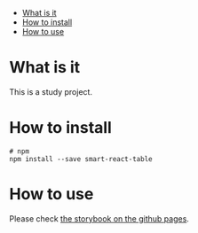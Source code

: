 <!-- TOC -->
* [What is it](#what-is-it)
* [How to install](#how-to-install)
* [How to use](#how-to-use)
<!-- TOC -->

# What is it

This is a study project.

# How to install

```shell
# npm
npm install --save smart-react-table
```

# How to use

Please check [the storybook on the github pages](https://jaucordi1.github.io/react-table-component/).
